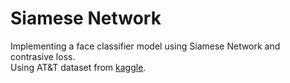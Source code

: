 # Siamese Network

Implementing a face classifier model using Siamese Network and contrasive loss.  
Using AT&T dataset from [kaggle](https://www.kaggle.com/kasikrit/att-database-of-faces/data).

